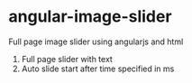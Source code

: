 # angular-image-slider 
<p>Full page image slider using angularjs and html</p>
<ol>
  <li>Full page slider with text</li>
  <li>Auto slide start after time specified in ms</li>
<ol>
